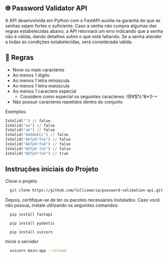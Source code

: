 
## 🌐 Password Validator API

A API desenvolvida em Python com o FastAPI auxilia na garantia de que as senhas sejam fortes o suficiente. Caso a senha não cumpra algumas das regras estabelecidas abaixo, a API retornará um erro indicando que a senha não é válida, dando detalhes sobre o que está faltando. Se a senha atender a todas as condições estabelecidas, será considerada válida.

## 📃 Regras

- Nove ou mais caracteres
- Ao menos 1 dígito
- Ao menos 1 letra minúscula
- Ao menos 1 letra maiúscula
- Ao menos 1 caractere especial
  - Considere como especial os seguintes caracteres: !@#$%^&*()-+
- Não possuir caracteres repetidos dentro do conjunto

Exemplos:  

```python
IsValid("") // false  
IsValid("aa") // false  
IsValid("ab") // false  
IsValid("AAAbbbCc") // false  
IsValid("AbTp9!foo") // false  
IsValid("AbTp9!foA") // false
IsValid("AbTp9 fok") // false
IsValid("AbTp9!fok") // true
```


## Instruções iniciais do Projeto

Clone o projeto

```bash
  git clone https://github.com/lellismaria/password-validation-api.git
```

Depois, certifique-se de ter os pacotes necessários instalados. Caso você não possua, instale utilizando os seguintes comandos:

```fastapi
  pip install fastapi 
```
```pydantic
  pip install pydantic
```
```uvicorn
  pip install uvicorn
```

Inicie o servidor

```bash
  uvicorn main:app --reload
```

